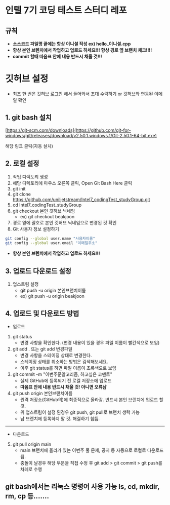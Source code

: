 # 인텔 7기 코딩 테스트 스터디 레포

## 규칙
- **소스코드 파일명 끝에는 항상 이니셜 작성 ex) hello_이니셜.cpp**
- **항상 본인 브렌치에서 작업하고 업로드 하세요!!! 항상 경로 옆 브랜치 체크!!!!**
- **commit 할때 따옴표 안에 내용 반드시 채울 것!!!**

# 깃허브 설정
- 최초 한 번은 깃허브 로그인 해서 들어와서 초대 수락하기 or 깃허브와 연동된 이메일 확인

## 1. git bash 설치

[https://git-scm.com/downloads](https://github.com/git-for-windows/git/releases/download/v2.50.1.windows.1/Git-2.50.1-64-bit.exe)

해당 링크 클릭(자동 설치)

## 2. 로컬 설정

1. 작업 디렉토리 생성
2. 해당 디렉토리에 마우스 오른쪽 클릭, Open Git Bash Here 클릭
3. git init
4. git clone https://github.com/uniljetstream/Intel7_codingTest_studyGroup.git
5. cd Intel7_codingTest_studyGroup
6. git checkout 본인 깃허브 닉네임
   - ex) git checkout beakjoon
8. 경로 옆에 괄호로 본인 깃허브 닉네임으로 변경된 것 확인
9. Git 사용자 정보 설정하기  

```bash
git config --global user.name "사용자이름"  
git config --global user.email "이메일주소"
```

- **항상 본인 브렌치에서 작업하고 업로드 하세요!!!**

## 3. 업로드 다운로드 설정
1. 업스트림 설정
   - git push -u origin 본인브랜치이름
   - ex) git push -u origin beakjoon

## 4. 업로드 및 다운로드 방법
- 업로드
1. git status
   - 변경 사항을 확인한다. (변경 내용이 있을 경우 파일 이름이 빨간색으로 보임)
2. git add . 또는 git add 변경파일
   - 변경 사항을 스테이징 상태로 변경한다.
   - 스테이징 상태를 취소하는 방법은 검색해보세요.
   - 이후 git status를 하면 파일 이름이 초록색으로 보임
3. git commit -m "이번주푼알고리즘, 하고싶은 코멘트"
   - 실제 GitHub에 등록되기 전 로컬 저장소에 업로드
   - **따옴표 안에 내용 반드시 채울 것! 아니면 오류남**
4. git push origin 본인브랜치이름
   - 원격 저장소(GitHub의)에 최종적으로 올라감. 반드시 본인 브랜치에 업로드 할 것.
   - 위 업스트림이 설정 된경우 git push, git pull로 브랜치 생략 가능
   - 남 브랜치에 등록하지 말 것. 해결하기 힘듬.
---
- 다운로드
5. git pull origin main
   - main 브랜치에 올라가 있는 이번주 풀 문제, 공지 등 자동으로 로컬로 다운로드됨.
   - 충돌이 날경우 해당 부분을 직접 수정 후 git add > git commit > git push를 차례로 수행

## git bash에서는 리눅스 명령어 사용 가능 ls, cd, mkdir, rm, cp 등.......

